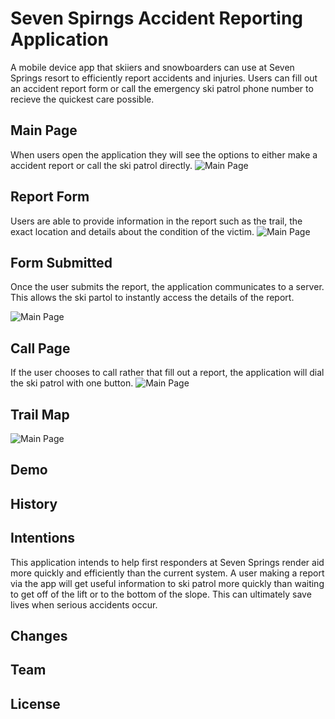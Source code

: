 # Seven Spirngs Accident Reporting Application
A mobile device app that skiiers and snowboarders can use at Seven Springs resort to efficiently report accidents and injuries. Users can fill out an accident report form or call the emergency ski patrol phone number to recieve the quickest care possible. 
## Main Page
When users open the application they will see the options to either make a accident report or call the ski patrol directly.
![Main Page](elevator-generator/main-page.png)
## Report Form
Users are able to provide information in the report such as the trail, the exact location and details about the condition of the victim.
![Main Page](elevator-generator/report-form.png)
## Form Submitted
Once the user submits the report, the application communicates to a server.  This allows the ski partol to instantly access the details of the report.

![Main Page](elevator-generator/form-submitted.png)
## Call Page
If the user chooses to call rather that fill out a report, the application will dial the ski patrol with one button.
![Main Page](elevator-generator/call-page.png)
## Trail Map
![Main Page](elevator-generator/trail-map.jpg)
## Demo

## History

## Intentions
This application intends to help first responders at Seven Springs render aid more quickly and efficiently than the current system.  A user making a report via the app will get useful information to ski patrol more quickly than waiting to get off of the lift or to the bottom of the slope. This can ultimately save lives when serious accidents occur.
## Changes

## Team

## License

